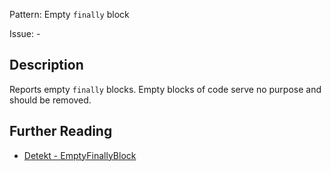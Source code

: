 Pattern: Empty `finally` block

Issue: -

## Description

Reports empty `finally` blocks. Empty blocks of code serve no purpose and should be removed.

## Further Reading

* [Detekt - EmptyFinallyBlock](https://detekt.github.io/detekt/empty-blocks.html#emptyfinallyblock)